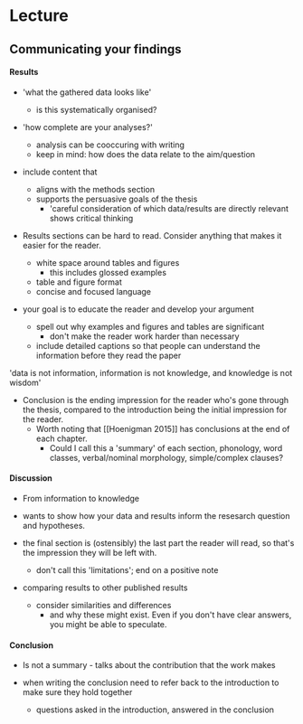# Lecture

## Communicating your findings

#### Results
- 'what the gathered data looks like'
	- is this systematically organised?
- 'how complete are your analyses?'
	- analysis can be cooccuring with writing
	- keep in mind: how does the data relate to the aim/question

- include content that 
	- aligns with the methods section
	- supports the persuasive goals of the thesis
		- 'careful consideration of which data/results are directly relevant shows critical thinking

- Results sections can be hard to read. Consider anything that makes it easier for the reader.
	- white space around tables and figures
		- this includes glossed examples
	- table and figure format
	- concise and focused language
- your goal is to educate the reader and develop your argument
	- spell out why examples and figures and tables are significant
		- don't make the reader work harder than necessary
	- include detailed captions so that people can understand the information before they read the paper

'data is not information, information is not knowledge, and knowledge is not wisdom'

- Conclusion is the ending impression for the reader who's gone through the thesis, compared to the introduction being the initial impression for the reader.
	- Worth noting that [[Hoenigman 2015]] has conclusions at the end of each chapter. 
		- Could I call this a 'summary' of each section, phonology, word classes, verbal/nominal morphology, simple/complex clauses?

#### Discussion

- From information to knowledge

- wants to show how your data and results inform the resesarch question and hypotheses.

- the final section is (ostensibly) the last part the reader will read, so that's the impression they will be left with.
	- don't call this 'limitations'; end on a positive note

- comparing results to other published results
	- consider similarities and differences
		- and why these might exist. Even if you don't have clear answers, you might be able to speculate.

#### Conclusion

- Is not a summary - talks about the contribution that the work makes

- when writing the conclusion need to refer back to the introduction to make sure they hold together
	- questions asked in the introduction, answered in the conclusion











